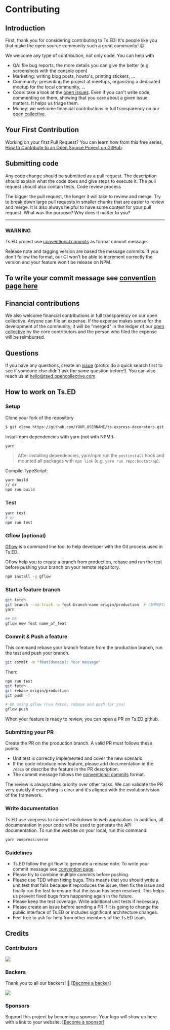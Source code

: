# Contributing 
## Introduction

First, thank you for considering contributing to Ts.ED! It's people like you that make the open source community such a great community! 😊

We welcome any type of contribution, not only code. You can help with

- QA: file bug reports, the more details you can give the better (e.g. screenshots with the console open)
- Marketing: writing blog posts, howto's, printing stickers, ...
- Community: presenting the project at meetups, organizing a dedicated meetup for the local community, ...
- Code: take a look at the [open issues](https://github.com/TypedProject/ts-express-decorators/issues). Even if you can't write code, commenting on them, showing that you care about a given issue matters. It helps us triage them.
- Money: we welcome financial contributions in full transparency on our [open collective](https://opencollective.com/tsed).

## Your First Contribution

Working on your first Pull Request? You can learn how from this free series, [How to Contribute to an Open Source Project on GitHub](https://egghead.io/series/how-to-contribute-to-an-open-source-project-on-github).

## Submitting code

Any code change should be submitted as a pull request. The description should explain what the code does and give steps to execute it. The pull request should also contain tests.
Code review process

The bigger the pull request, the longer it will take to review and merge. Try to break down large pull requests in smaller chunks that are easier to review and merge. It is also always helpful to have some context for your pull request. What was the purpose? Why does it matter to you?

---
### WARNING

Ts.ED project use [conventional commits](https://www.conventionalcommits.org/en/v1.0.0-beta.4/) as format commit message.

Release note and tagging version are based the message commits.
If you don't follow the format, our CI won't be able to increment correctly the version and your feature won't be release on NPM.

To write your commit message see [convention page here](https://www.conventionalcommits.org/en/v1.0.0-beta.4/)
---

## Financial contributions

We also welcome financial contributions in full transparency on our open collective. Anyone can file an expense. If the expense makes sense for the development of the community, it will be "merged" in the ledger of our [open collective](https://opencollective.com/tsed) by the core contributors and the person who filed the expense will be reimbursed.

## Questions

If you have any questions, create an [issue](https://github.com/TypedProject/ts-express-decorators/issues) (protip: do a quick search first to see if someone else didn't ask the same question before!). You can also reach us at hello@tsed.opencollective.com.

## How to work on Ts.ED
### Setup

Clone your fork of the repository

```bash
$ git clone https://github.com/YOUR_USERNAME/ts-express-decorators.git
```

Install npm dependencies with yarn (not with NPM!):
```bash
yarn
```
> After installing dependencies, yarn/npm run the `postinstall` hook and mounted all packages with `npm link` (e.g. `yarn run repo:bootstrap`).

Compile TypeScript:

```bash
yarn build
// or 
npm run build
```

### Test

```bash
yarn test
# or
npm run test
```

### Gflow (optional)

[Gflow](https://www.npmjs.com/package/gflow) is a command line tool to help developer with the Git process used in Ts.ED.

Gflow help you to create a branch from production, rebase and run the test before pushing your branch on your remote repository.

```bash
npm install -g gflow
```

### Start a feature branch

```bash
git fetch
git branch --no-track -b feat-branch-name origin/production  # !IMPORTANT
yarn

## OR
gflow new feat name_of_feat
```

### Commit & Push a feature

This command rebase your branch feature from the production branch, run the test and push your branch.

```bash
git commit -m "feat(domain): Your message"
```

Then:
```bash
npm run test
git fetch
git rebase origin/production
git push -f

# OR using gflow (run fetch, rebase and push for you)
gflow push
```

When your feature is ready to review, you can open a PR on Ts.ED github.

### Submitting your PR

Create the PR on the production branch. A valid PR must follows these points:

- Unit test is correctly implemented and cover the new scenario.
- If the code introduce new feature, please add documentation in the `/docs` or describe the feature in the PR description.
- The commit message follows the [conventional commits](https://www.conventionalcommits.org/en/v1.0.0-beta.4/) format.

The review is always takes priority over other tasks. We can validate the PR very quickly if everything is clear and it's aligned with the evolution/vision of the framework.

### Write documentation

Ts.ED use vuepress to convert markdown to web application. In addition, all documentation in your code will be used to generate
the API documentation. To run the website on your local, run this command:

```sh
yarn vuepress:serve
```

### Guidelines

- Ts.ED follow the git flow to generate a release note. To write your commit message see [convention page](https://docs.google.com/document/d/1QrDFcIiPjSLDn3EL15IJygNPiHORgU1_OOAqWjiDU5Y/edit).
- Please try to combine multiple commits before pushing.
- Please use TDD when fixing bugs. This means that you should write a unit test that fails because it reproduces the issue, then fix the issue and finally run the test to ensure that the issue has been resolved. This helps us prevent fixed bugs from happening again in the future.
- Please keep the test coverage. Write additional unit tests if necessary.
- Please create an issue before sending a PR if it is going to change the public interface of Ts.ED or includes significant architecture changes.
- Feel free to ask for help from other members of the Ts.ED team.

## Credits
### Contributors

<a href="https://github.com/TypedProject/ts-express-decorators/graphs/contributors"><img src="https://opencollective.com/tsed/contributors.svg?width=890" /></a>


### Backers

Thank you to all our backers! 🙏 [[Become a backer](https://opencollective.com/tsed#backer)]

<a href="https://opencollective.com/tsed#backers" target="_blank"><img src="https://opencollective.com/tsed/backers.svg?width=890"></a>


### Sponsors

Support this project by becoming a sponsor. Your logo will show up here with a link to your website. [[Become a sponsor](https://opencollective.com/tsed#sponsor)]

<!-- This `CONTRIBUTING.md` is based on @nayafia's template https://github.com/nayafia/contributing-template -->
